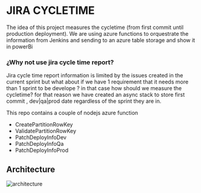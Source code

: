 # JIRA CYCLETIME

The idea of this project measures the cycletime (from first commit until production deployment). We are using azure functions to orquestrate the information from Jenkins and sending to an azure table storage and show it in powerBi

### ¿Why not use jira cycle time report?

Jira cycle time report information is limited by the issues created in the current sprint but what about if we have 1 requirement that it needs more than 
1 sprint to be develope ? in that case how should we measure the cycletime? for that reason we have created an async stack to store first commit , dev|qa|prod date regardless of the sprint they are in.

This repo contains a couple of nodejs azure function 

- CreatePartitionRowKey
- ValidatePartitionRowKey
- PatchDeployInfoDev
- PatchDeployInfoQa
- PatchDeployInfoProd



## Architecture



![architecture](https://user-images.githubusercontent.com/40572443/173856480-f37d587d-7dae-48c9-890b-06619b452859.png)
